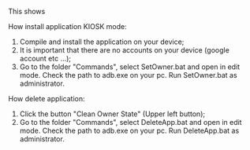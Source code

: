 This shows 

How install application KIOSK mode:

1. Сompile and install the application on your device;
2. It is important that there are no accounts on your device (google account etc ...);
3. Go to the folder "Commands", select SetOwner.bat and open in edit mode.
Check the path to adb.exe on your pc.
Run SetOwner.bat as administrator.

How delete application:
1. Click the button "Clean Owner State" (Upper left button);
2. Go to the folder "Commands", select DeleteApp.bat and open in edit mode.
Check the path to adb.exe on your pc.
Run DeleteApp.bat as administrator.

